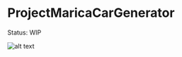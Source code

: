 # ProjectMaricaCarGenerator

Status: WIP

![alt text](https://lh3.googleusercontent.com/dnedYWLe_1T6wUxH5-u8nhgOn5QjpgsMNHeAEMVy82zsqLtuJV0IZFIu6mpgeYHdLjzW_GbjTIkzeLmGG64W=w1366-h656-rw)
